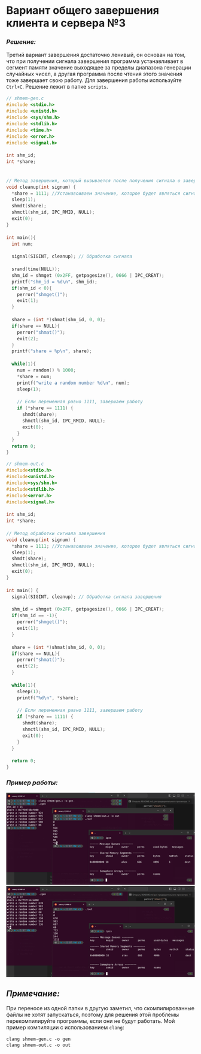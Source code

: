 # Вариант общего завершения клиента и сервера №3

### _Решение:_ 
Третий вариант завершения достаточно ленивый, он основан на том, что при получении сигнала завершения программа устанавливает в сегмент памяти значение выходящее за пределы диапазона генерации случайных чисел, а другая программа после чтения этого значения тоже завершает свою работу. Для завершения работы используйте `Ctrl+C`. Решение лежит в папке `scripts`.

``` c
// shmem-gen.c
#include <stdio.h>
#include <unistd.h>
#include <sys/shm.h>
#include <stdlib.h>
#include <time.h>
#include <error.h>
#include <signal.h>

int shm_id;
int *share;


// Метод завершения, который вызывается после получения сигнала о завершении
void cleanup(int signum) {
  *share = 1111; //Устанавоиваем значение, которое будет являться сигналом для завершения
  sleep(1);
  shmdt(share);
  shmctl(shm_id, IPC_RMID, NULL);
  exit(0);
}

int main(){
  int num;

  signal(SIGINT, cleanup); // Обработка сигнала

  srand(time(NULL));
  shm_id = shmget (0x2FF, getpagesize(), 0666 | IPC_CREAT);
  printf("shm_id = %d\n", shm_id);
  if(shm_id < 0){
    perror("shmget()");
    exit(1);
  }

  share = (int *)shmat(shm_id, 0, 0);
  if(share == NULL){
    perror("shmat()");
    exit(2);
  }
  printf("share = %p\n", share);

  while(1){
    num = random() % 1000;
    *share = num;
    printf("write a random number %d\n", num);
    sleep(1);

    // Если переменная равно 1111, завершаем работу
    if (*share == 1111) {
      shmdt(share);
      shmctl(shm_id, IPC_RMID, NULL);
      exit(0);
    }
  }
  return 0;
}
```

``` c
// shmem-out.c
#include<stdio.h>
#include<unistd.h>
#include<sys/shm.h>
#include<stdlib.h>
#include<error.h>
#include<signal.h>

int shm_id;
int *share;

// Метод обработки сигнала завершения
void cleanup(int signum) {
  *share = 1111; //Устанавоиваем значение, которое будет являться сигналом для завершения
  sleep(1);
  shmdt(share);
  shmctl(shm_id, IPC_RMID, NULL);
  exit(0);
}

int main() {
  signal(SIGINT, cleanup); // Обработка сигнала завершения

  shm_id = shmget (0x2FF, getpagesize(), 0666 | IPC_CREAT);
  if(shm_id == -1){
    perror("shmget()");
    exit(1);
  }

  share = (int *)shmat(shm_id, 0, 0);
  if(share == NULL){
    perror("shmat()");
    exit(2);
  }

  while(1){
    sleep(1);
    printf("%d\n", *share);

    // Если переменная равно 1111, завершаем работу
    if (*share == 1111) {
      shmdt(share);
      shmctl(shm_id, IPC_RMID, NULL);
      exit(0);
    }
  }

  return 0;
}
```
### _Пример работы:_
![alt text](screenshots/image.png)
![alt text](screenshots/image-1.png)

## _Примечание:_
При переносе из одной папки в другую заметил, что скомпилированные файлы не хотят запускаться, поэтому для решения этой проблемы перекомпилируйте программы, если они не будут работать. Мой пример компиляции с использованием `clang`:
```
clang shmem-gen.c -o gen
clang shmem-out.c -o out
```